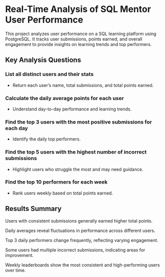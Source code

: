 # Real-Time Analysis of SQL Mentor User Performance

This project analyzes user performance on a SQL learning platform using PostgreSQL. It tracks user submissions, points earned, and overall engagement to provide insights on learning trends and top performers.

## Key Analysis Questions

### List all distinct users and their stats

- Return each user’s name, total submissions, and total points earned.

### Calculate the daily average points for each user

- Understand day-to-day performance and learning trends.

### Find the top 3 users with the most positive submissions for each day

- Identify the daily top performers.

### Find the top 5 users with the highest number of incorrect submissions

- Highlight users who struggle the most and may need guidance.

### Find the top 10 performers for each week

- Rank users weekly based on total points earned.

## Results Summary

Users with consistent submissions generally earned higher total points.

Daily averages reveal fluctuations in performance across different users.

Top 3 daily performers change frequently, reflecting varying engagement.

Some users had multiple incorrect submissions, indicating areas for improvement.

Weekly leaderboards show the most consistent and high-performing users over time.

